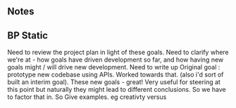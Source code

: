 ## Notes


## BP Static 

Need to review the project plan in light of these goals.
Need to clarify where we're at - how goals have driven development so far, and how having new goals might / will drive new development.
Need to write up
Original goal : prototype new codebase using APIs.
Worked towards that.
(also i'd sort of built an interim goal). 
These new goals - great! Very useful for steering at this point but naturally they might lead to different conclusions. So we have to factor that in. So  Give examples.
eg creativty versus 